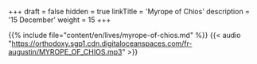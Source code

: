 +++
draft = false
hidden = true
linkTitle = 'Myrope of Chios'
description = '15 December'
weight = 15
+++

{{% include file="content/en/lives/myrope-of-chios.md" %}}
{{< audio "https://orthodoxy.sgp1.cdn.digitaloceanspaces.com/fr-augustin/MYROPE_OF_CHIOS.mp3" >}}
